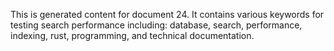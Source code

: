 This is generated content for document 24. It contains various keywords for testing search performance including: database, search, performance, indexing, rust, programming, and technical documentation.